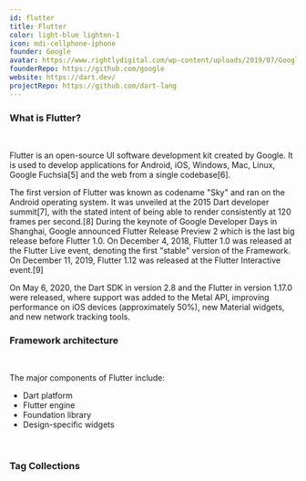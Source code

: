 ```yaml
---
id: flutter
title: Flutter
color: light-blue lighten-1
icon: mdi-cellphone-iphone
founder: Google
avatar: https://www.rightlydigital.com/wp-content/uploads/2019/07/Google.png
founderRepo: https://github.com/google
website: https://dart.dev/
projectRepo: https://github.com/dart-lang
---
```


### What is Flutter?

<br/>

Flutter is an open-source UI software development kit created by Google. It is used to develop applications for Android, iOS, Windows, Mac, Linux, Google Fuchsia[5] and the web from a single codebase[6].

The first version of Flutter was known as codename "Sky" and ran on the Android operating system. It was unveiled at the 2015 Dart developer summit[7], with the stated intent of being able to render consistently at 120 frames per second.[8] During the keynote of Google Developer Days in Shanghai, Google announced Flutter Release Preview 2 which is the last big release before Flutter 1.0. On December 4, 2018, Flutter 1.0 was released at the Flutter Live event, denoting the first "stable" version of the Framework. On December 11, 2019, Flutter 1.12 was released at the Flutter Interactive event.[9]

On May 6, 2020, the Dart SDK in version 2.8 and the Flutter in version 1.17.0 were released, where support was added to the Metal API, improving performance on iOS devices (approximately 50%), new Material widgets, and new network tracking tools.

### Framework architecture

<br/>

The major components of Flutter include:

- Dart platform
- Flutter engine
- Foundation library
- Design-specific widgets

<br />

### Tag Collections
